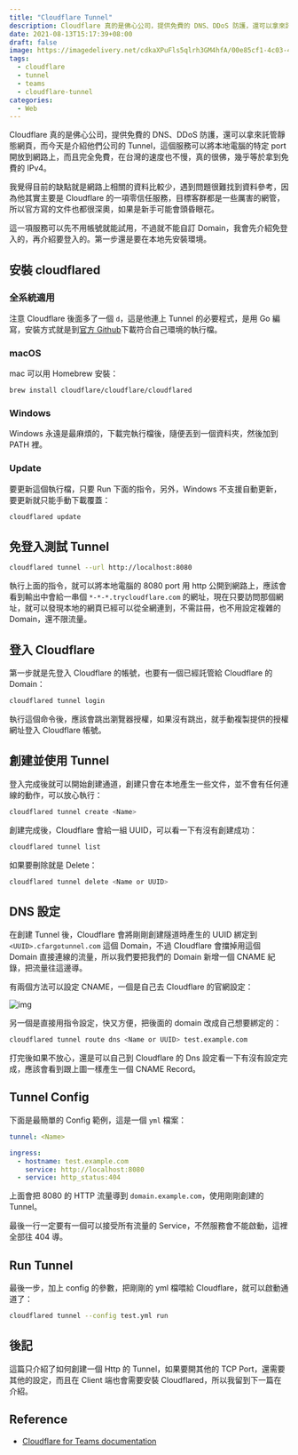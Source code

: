 ```yaml
---
title: "Cloudflare Tunnel"
description: Cloudflare 真的是佛心公司，提供免費的 DNS、DDoS 防護，還可以拿來託管靜態網頁，而今天是介紹他們公司的 Tunnel，這個服務可以將本地電腦的特定 port 開放到網路上，而且完全免費，在台灣的速度也不慢，真的很佛，幾乎等於拿到免費的 IPv4。
date: 2021-08-13T15:17:39+08:00
draft: false
image: https://imagedelivery.net/cdkaXPuFls5qlrh3GM4hfA/00e85cf1-4c03-45ea-004c-f61e6216d400/public
tags:
  - cloudflare
  - tunnel
  - teams
  - cloudflare-tunnel
categories:
  - Web
---
```


Cloudflare 真的是佛心公司，提供免費的 DNS、DDoS 防護，還可以拿來託管靜態網頁，而今天是介紹他們公司的 Tunnel，這個服務可以將本地電腦的特定 port 開放到網路上，而且完全免費，在台灣的速度也不慢，真的很佛，幾乎等於拿到免費的 IPv4。

我覺得目前的缺點就是網路上相關的資料比較少，遇到問題很難找到資料參考，因為他其實主要是 Cloudflare 的一項零信任服務，目標客群都是一些厲害的網管，所以官方寫的文件也都很深奧，如果是新手可能會頭昏眼花。

<!--more-->

這一項服務可以先不用帳號就能試用，不過就不能自訂 Domain，我會先介紹免登入的，再介紹要登入的。第一步還是要在本地先安裝環境。

## 安裝 cloudflared

### 全系統適用

注意 Cloudflare 後面多了一個 `d`，這是他連上 Tunnel 的必要程式，是用 Go 編寫，安裝方式就是到[官方 Github](https://github.com/cloudflare/cloudflared/releases)下載符合自己環境的執行檔。

### macOS

mac 可以用 Homebrew 安裝：

```sh
brew install cloudflare/cloudflare/cloudflared
```

### Windows

Windows 永遠是最麻煩的，下載完執行檔後，隨便丟到一個資料夾，然後加到 PATH 裡。

### Update

要更新這個執行檔，只要 Run 下面的指令，另外，Windows 不支援自動更新，要更新就只能手動下載覆蓋：

```sh
cloudflared update
```

## 免登入測試 Tunnel

```sh
cloudflared tunnel --url http://localhost:8080
```

執行上面的指令，就可以將本地電腦的 8080 port 用 http 公開到網路上，應該會看到輸出中會給一串個 `*-*-*.trycloudflare.com` 的網址，現在只要訪問那個網址，就可以發現本地的網頁已經可以從全網連到，不需註冊，也不用設定複雜的 Domain，還不限流量。

## 登入 Cloudflare

第一步就是先登入 Cloudflare 的帳號，也要有一個已經託管給 Cloudflare 的 Domain：

```sh
cloudflared tunnel login
```

執行這個命令後，應該會跳出瀏覽器授權，如果沒有跳出，就手動複製提供的授權網址登入 Cloudflare 帳號。

## 創建並使用 Tunnel

登入完成後就可以開始創建通道，創建只會在本地產生一些文件，並不會有任何連線的動作，可以放心執行：

```sh
cloudflared tunnel create <Name>
```

創建完成後，Cloudflare 會給一組 UUID，可以看一下有沒有創建成功：

```sh
cloudflared tunnel list
```

如果要刪除就是 Delete：

```sh
cloudflared tunnel delete <Name or UUID>
```

## DNS 設定

在創建 Tunnel 後，Cloudflare 會將剛剛創建隧道時產生的 UUID 綁定到 `<UUID>.cfargotunnel.com` 這個 Domain，不過 Cloudflare 會擋掉用這個 Domain 直接連線的流量，所以我們要把我們的 Domain 新增一個 CNAME 紀錄，把流量往這邊導。

有兩個方法可以設定 CNAME，一個是自己去 Cloudflare 的官網設定：

![img](https://cdn.jsdelivr.net/gh/TonyPepeBear/ImageBed@main/20210813165733.png)

另一個是直接用指令設定，快又方便，把後面的 domain 改成自己想要綁定的：

```sh
cloudflared tunnel route dns <Name or UUID> test.example.com
```

打完後如果不放心，還是可以自己到 Cloudflare 的 Dns 設定看一下有沒有設定完成，應該會看到跟上圖一樣產生一個 CNAME Record。

## Tunnel Config

下面是最簡單的 Config 範例，這是一個 `yml` 檔案：

```yml
tunnel: <Name>

ingress:
  - hostname: test.example.com
    service: http://localhost:8080
  - service: http_status:404
```

上面會把 8080 的 HTTP 流量導到 `domain.example.com`，使用剛剛創建的 Tunnel。

最後一行一定要有一個可以接受所有流量的 Service，不然服務會不能啟動，這裡全部往 404 導。

## Run Tunnel

最後一步，加上 config 的參數，把剛剛的 yml 檔喂給 Cloudflare，就可以啟動通道了：

```sh
cloudflared tunnel --config test.yml run
```

## 後記

這篇只介紹了如何創建一個 Http 的 Tunnel，如果要開其他的 TCP Port，還需要其他的設定，而且在 Client 端也會需要安裝 Cloudflared，所以我留到下一篇在介紹。

## Reference

- [Cloudflare for Teams documentation](https://developers.cloudflare.com/cloudflare-one/)
